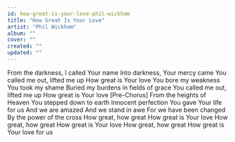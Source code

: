 ```yaml
---
id: how-great-is-your-love-phil-wickham
title: "How Great Is Your Love"
artist: "Phil Wickham"
album: ""
cover: ""
created: ""
updated: ""
---
```


From the darkness, I called Your name
Into darkness, Your mercy came
You called me out, lifted me up
How great is Your love
You bore my weakness
You took my shame
Buried my burdens in fields of grace
You called me out, lifted me up
How great is Your love
[Pre-Chorus]
From the heights of Heaven
You stepped down to earth
Innocent perfection
You gave Your life for us
And we are amazed
And we stand in awe
For we have been changed
By the power of the cross
How great, how great
How great is Your love
How great, how great
How great is Your love
How great, how great
How great is Your love for us